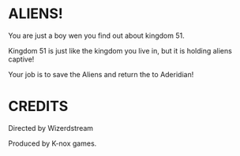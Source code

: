 # ALIENS!

You are just a boy wen you find out about kingdom 51.

Kingdom 51 is just like the kingdom you live in, but it is holding aliens captive! 

Your job is to save the Aliens and return the to Aderidian!

# CREDITS

Directed by Wizerdstream

Produced by K-nox games.
